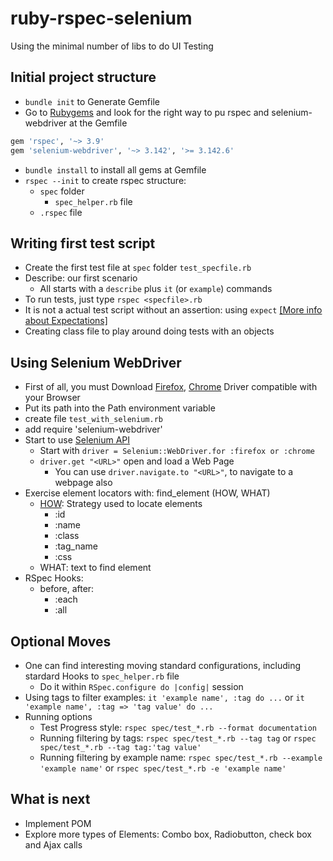 
# ruby-rspec-selenium

Using the minimal number of libs to do UI Testing

## Initial project structure

- `bundle init` to Generate Gemfile
- Go to [Rubygems](https://rubygems.org) and look for the right way to pu rspec and selenium-webdriver at the Gemfile

```ruby
gem 'rspec', '~> 3.9'
gem 'selenium-webdriver', '~> 3.142', '>= 3.142.6'
```

- `bundle install` to install all gems at Gemfile
- `rspec --init` to create rspec structure:
  - `spec` folder
    - `spec_helper.rb` file
  - `.rspec` file

## Writing first test script

- Create the first test file at `spec` folder `test_specfile.rb`
- Describe: our first scenario
  - All starts with a `describe` plus `it` (or `example`) commands
- To run tests, just type `rspec <specfile>.rb`
- It is not a actual test script without an assertion: using `expect` [[More info about Expectations]](https://www.rubydoc.info/gems/rspec-expectations/RSpec/Expectations)
- Creating class file to play around doing tests with an objects

## Using Selenium WebDriver
- First of all, you must Download [Firefox](https://github.com/mozilla/geckodriver/releases/tag/v0.26.0), [Chrome](https://chromedriver.chromium.org/downloads) Driver compatible with your Browser
- Put its path into the Path environment variable
- create file `test_with_selenium.rb`
- add require 'selenium-webdriver'
- Start to use [Selenium API](https://github.com/SeleniumHQ/selenium/wiki/Ruby-Bindings)
  - Start with `driver = Selenium::WebDriver.for :firefox or :chrome`
  - `driver.get "<URL>"` open and load a Web Page
    - You can use `driver.navigate.to "<URL>"`, to navigate to a webpage also
- Exercise element locators with: find_element (HOW, WHAT)
  - [HOW](https://selenium.dev/selenium/docs/api/rb/Selenium/WebDriver/SearchContext.html#FINDERS-constant): Strategy used to locate elements
    - :id
    - :name
    - :class
    - :tag_name
    - :css
  - WHAT: text to find element
- RSpec Hooks:
  - before, after:
    - :each
    - :all

## Optional Moves

- One can find interesting moving standard configurations, including stardard Hooks to `spec_helper.rb` file
  - Do it within `RSpec.configure do |config|` session
- Using tags to filter examples: `it 'example name', :tag do ...` or `it 'example name', :tag => 'tag value' do ...`
- Running options
  - Test Progress style: `rspec spec/test_*.rb --format documentation`
  - Running filtering by tags: `rspec spec/test_*.rb --tag tag` or `rspec spec/test_*.rb --tag tag:'tag value'`
  - Running filtering by example name: `rspec spec/test_*.rb --example 'example name'` or `rspec spec/test_*.rb -e 'example name'`

## What is next

- Implement POM
- Explore more types of Elements: Combo box, Radiobutton, check box and Ajax calls